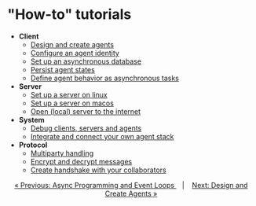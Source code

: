 # "How-to" tutorials

* **Client**
    - [Design and create agents](client/design_create.md)
    - [Configure an agent identity](client/id.md)
    - [Set up an asynchronous database](client/async_db.md)
    - [Persist agent states](client/state_persist.md)
    - [Define agent behavior as asynchronous tasks](client/async_task.md)
* **Server**
    - [Set up a server on linux](server/setup_macos.md)
    - [Set up a server on macos](server/setup_linux.md)
    - [Open (local) server to the internet](server/to_internet.md)
* **System**
    - [Debug clients, servers and agents](system/debug.md)
    - [Integrate and connect your own agent stack](system/integrate.md)
* **Protocol**
    - [Multiparty handling](proto/multiparty.md)
    - [Encrypt and decrypt messages](proto/encrypt_decrypt.md)
    - [Create handshake with your collaborators](proto/handshakes.md)



<p align="center">
  <a href="../fundamentals/async.md">&laquo; Previous: Async Programming and Event Loops </a> &nbsp;&nbsp;&nbsp;|&nbsp;&nbsp;&nbsp; <a href="client/design_create.md">Next: Design and Create Agents &raquo;</a>
</p>